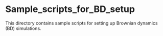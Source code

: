 # Sample_scripts_for_BD_setup
This directory contains sample scripts for setting up Brownian dynamics (BD) simulations.
